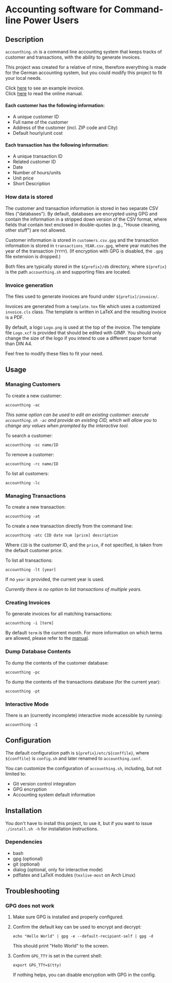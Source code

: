 # Accounting software for Command-line Power Users

## Description
`accounthing.sh` is a command line accounting system that keeps tracks of customer and transactions, with the ability to generate invoices.

This project was created for a relative of mine,
therefore everything is made for the German accounting system,
but you could modify this project to fit your local needs.

Click [here](./invoice_example.pdf) to see an example invoice. \
Click [here](https://stuerz.xyz/generic-accounthing.1.html) to read the online manual.

#### Each customer has the following information:
- A unique customer ID
- Full name of the customer
- Address of the customer (incl. ZIP code and City)
- Default hourly/unit cost

#### Each transaction has the following information:
- A unique transaction ID
- Related customer ID
- Date
- Number of hours/units
- Unit price
- Short Description

### How data is stored
The customer and transaction information is stored in two separate CSV files ("databases").
By default, databases are encrypted using GPG and contain the information in a stripped down version of the CSV format,
where fields that contain text enclosed in double-quotes (e.g., "House cleaning, other stuff") are not allowed.

Customer information is stored in `customers.csv.gpg` and the transaction information is stored in `transactions_YEAR.csv.gpg`,
where year matches the year of the transaction (`YYYY`).
(If encryption with GPG is disabled, the `.gpg` file extension is dropped.)

Both files are typically stored in the `${prefix}/db` directory, where `${prefix}` is the path `accounthing.sh` and supporting files are located.

### Invoice generation
The files used to generate invoices are found under `${prefix]/invoice/`.

Invoices are generated from a `template.tex` file which uses a customized `invoice.cls` class. The template is written in LaTeX and the resulting invoice is a PDF.

By default, a logo `Logo.png` is used at the top of the invoice. The template file `Logo.xcf` is provided that should be edited with GIMP. You should only change the size of the logo if you intend to use a different paper format than DIN A4.

Feel free to modify these files to fit your need.

## Usage
### Managing Customers
To create a new customer:
```
accounthing -ac
```
*This same option can be used to edit an existing customer: execute `accounthing.sh -ac` and provide an existing CID, which will allow you to change any values when prompted by the interactive tool.*

To search a customer:
```
accounthing -sc name/ID
```

To remove a customer:
```
accounthing -rc name/ID
```

To list all customers:
```
accounthing -lc
```

### Managing Transactions
To create a new transaction:
```
accounthing -at
```

To create a new transaction directly from the command line:
```
accounthing -atc CID date num [price] description
```
Where `CID` is the customer ID, and the `price`, if not specified, is taken from the default customer price.

To list all transactions:
```
accounthing -lt [year]
```
If no `year` is provided, the current year is used.

*Currently there is no option to list transactions of multiple years.*

### Creating Invoices
To generate invoices for all matching transactions:
```
accounthing -i [term]
```
By default `term` is the current month.
For more information on which terms are allowed,
please refer to the [manual](https://stuerz.xyz/generic-accounthing.1.html).

### Dump Database Contents
To dump the contents of the customer database:
```
accounthing -pc
```

To dump the contents of the transactions database (for the current year):
```
accounthing -pt
```
### Interactive Mode
There is an (currently incomplete) interactive mode accessible by running:
```
accounthing -I
```

## Configuration
The default configuration path is `${prefix}/etc/${conffile}`, where `${conffile}` is `config.sh` and later renamed to `accounthing.conf`.

You can customize the configuration of `accounthing.sh`, including, but not limited to:

- Git version control integration
- GPG encryption
- Accounting system default information

## Installation
You don't have to install this project,
to use it, but if you want to
issue `./install.sh -h` for installation instructions.

### Dependencies
- bash
- gpg (optional)
- git (optional)
- dialog (optional, only for interactive mode)
- pdflatex and LaTeX modules (`texlive-most` on Arch Linux)

## Troubleshooting

### GPG does not work
1. Make sure GPG is installed and properly configured.

2. Confirm the default key can be used to encrypt and decrypt:
    ```
    echo "Hello World" | gpg -e --default-recipient-self | gpg -d
    ```
    This should print "Hello World" to the screen.

3. Confirm `GPG_TTY` is set in the current shell:
    ```
    export GPG_TTY=$(tty)
    ```

    If nothing helps, you can disable encryption with GPG in the config.
